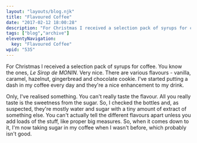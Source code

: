 ```yaml
---
layout: "layouts/blog.njk"
title: "Flavoured Coffee"
date: "2017-02-12 18:00:28"
description: "For Christmas I received a selection pack of syrups for coffee"
tags: ["blog","archive"]
eleventyNavigation:
  key: "Flavoured Coffee"
wpid: "535"
---
```

For Christmas I received a selection pack of syrups for coffee. You know the ones, <em>Le Sirop de MONIN</em>. Very nice. There are various flavours - vanilla, caramel, hazelnut, gingerbread and chocolate cookie. I've started putting a dash in my coffee every day and they're a nice enhancement to my drink.

Only, I've realised something. You can't really taste the flavour. All you really taste is the sweetness from the sugar. So, I checked the bottles and, as suspected, they're mostly water and sugar with a tiny amount of extract of something else. You can't actually tell the different flavours apart unless you add loads of the stuff, like proper big measures. So, when it comes down to it, I'm now taking sugar in my coffee when I wasn't before, which probably isn't good.